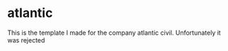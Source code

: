 # atlantic
This is the template I made for the company atlantic civil. Unfortunately it was rejected
